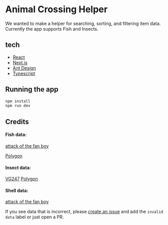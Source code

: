 # Animal Crossing Helper

We wanted to make a helper for searching, sorting, and filtering item data. Currently the app supports Fish and Insects.

## tech

- [React](https://reactjs.org/)
- [Next.js](https://nextjs.org/)
- [Ant Design](https://ant.design/)
- [Typescript](https://www.typescriptlang.org/)

## Running the app

```bash
npm install
npm run dev
```

## Credits

#### Fish data:

[attack of the fan boy](https://attackofthefanboy.com/guides/animal-crossing-new-horizons-fish-prices-guide/)

[Polygon](https://www.polygon.com/animal-crossing-new-horizons-switch-acnh-guide/2020/3/23/21190775/fish-locations-times-month-day-list-critterpedia)

#### Insect data:

[VG247](https://www.vg247.com/2020/03/27/animal-crossing-new-horizons-bug-prices-locations/)
[Polygon](https://www.polygon.com/animal-crossing-new-horizons-switch-acnh-guide/2020/3/24/21191276/insect-bug-locations-times-month-day-list-critterpedia)

#### Shell data:

[attack of the fan boy](https://attackofthefanboy.com/guides/animal-crossing-new-horizons-shell-prices-guide/)

If you see data that is incorrect, please [create an issue](https://github.com/orteth01/animal-crossing/issues/new) and add the `invalid data` label or just open a PR.
